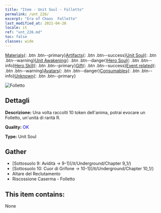```yaml
---
title: "Item - Unit Soul - Folletto"
permalink: /unt_226/
excerpt: "Era of Chaos  Folletto"
last_modified_at: 2021-04-28
locale: it
ref: "unt_226.md"
toc: false
classes: wide
---
```

 [Materials](/ItemsIT/){: .btn .btn--primary}[Artifacts](/ItemsIT/Artifacts/){: .btn .btn--success}[Unit Soul](/ItemsIT/UnitSoul/){: .btn .btn--warning}[Unit Awakening](/ItemsIT/UnitAwakening/){: .btn .btn--danger}[Hero Soul](/ItemsIT/HeroSoul/){: .btn .btn--info}[Hero Skill](/ItemsIT/HeroSkill/){: .btn .btn--primary}[Gift](/ItemsIT/Gift/){: .btn .btn--success}[Event related](/ItemsIT/Events/){: .btn .btn--warning}[Avatars](/ItemsIT/Avatars/){: .btn .btn--danger}[Consumables](/ItemsIT/Consumables/){: .btn .btn--info}[Unknown](/ItemsIT/Unknown/){: .btn .btn--primary}

 ![Folletto](/images/u/ti_xiaoemo.jpg)

## Dettagli
 **Descrizione:** Una volta raccolti 10 token dell'anima, potrai evocare un Folletto, un'unità di rarità R.

 **Quality:** <span style="color: #0000CD">OK</span>

 **Type:** Unit Soul

## Gather

*    [Sottosuolo 9: Avidità -> 9-1](/it/Underground/Chapter 9_1/) 
*    [Sottosuolo 10: Cuor di Grifone -> 10-1](/it/Underground/Chapter 10_1/) 
*    Altare del Reclutamento 
*    Riscossione Caserma - Folletto 

## This item contains:

  None

